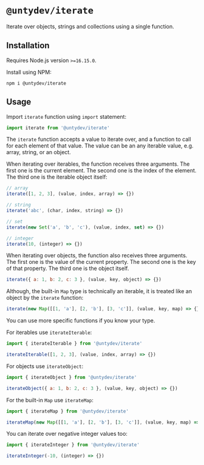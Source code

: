 # `@untydev/iterate`

Iterate over objects, strings and collections using a single function.

## Installation

Requires Node.js version `>=16.15.0`.

Install using NPM:

```shell
npm i @untydev/iterate
```

## Usage

Import `iterate` function using `import` statement:

```js
import iterate from '@untydev/iterate'
```

The `iterate` function accepts a value to iterate over, and a function to call for each element of that value. The
value can be an any iterable value, e.g. array, string, or an object. 

When iterating over iterables, the function receives three arguments. The first one is the current element. The second
one is the index of the element. The third one is the iterable object itself:

```js
// array
iterate([1, 2, 3], (value, index, array) => {})

// string
iterate('abc', (char, index, string) => {})

// set
iterate(new Set('a', 'b', 'c'), (value, index, set) => {})

// integer
iterate(10, (integer) => {})
```

When iterating over objects, the function also receives three arguments. The first one is the value of the current
property. The second one is the key of that property. The third one is the object itself.

```js
iterate({ a: 1, b: 2, c: 3 }, (value, key, object) => {})
```

Although, the built-in `Map` type is technically an iterable, it is treated like an object by the `iterate` function:

```js
iterate(new Map([[1, 'a'], [2, 'b'], [3, 'c']], (value, key, map) => {}))
```

You can use more specific functions if you know your type.

For iterables use `iterateIterable`:

```js
import { iterateIterable } from '@untydev/iterate'

iterateIterable([1, 2, 3], (value, index, array) => {})
```

For objects use `iterateObject`:

```js
import { iterateObject } from '@untydev/iterate'

iterateObject({ a: 1, b: 2, c: 3 }, (value, key, object) => {})
```

For the built-in `Map` use `iterateMap`:

```js
import { iterateMap } from '@untydev/iterate'

iterateMap(new Map([[1, 'a'], [2, 'b'], [3, 'c']], (value, key, map) => {}))
```

You can iterate over negative integer values too:

```js
import { iterateInteger } from '@untydev/iterate'

iterateInteger(-10, (integer) => {})
```

